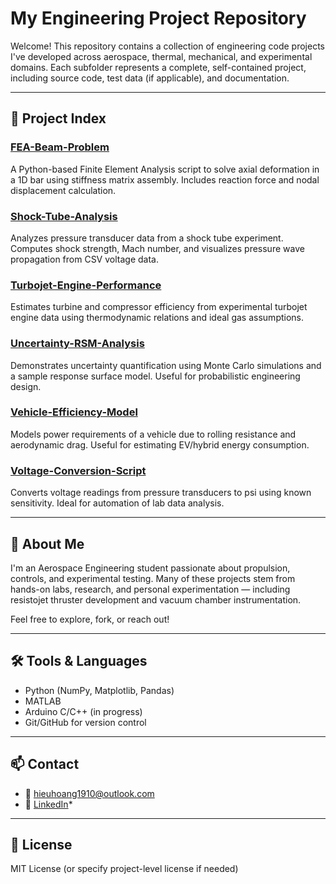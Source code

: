 # My Engineering Project Repository

Welcome! This repository contains a collection of engineering code projects I've developed across aerospace, thermal, mechanical, and experimental domains. Each subfolder represents a complete, self-contained project, including source code, test data (if applicable), and documentation.

---

## 📁 Project Index

###  [FEA-Beam-Problem](FEA-Beam-Problem/)
A Python-based Finite Element Analysis script to solve axial deformation in a 1D bar using stiffness matrix assembly. Includes reaction force and nodal displacement calculation.

###  [Shock-Tube-Analysis](Shock-Tube-Analysis/)
Analyzes pressure transducer data from a shock tube experiment. Computes shock strength, Mach number, and visualizes pressure wave propagation from CSV voltage data.

###  [Turbojet-Engine-Performance](Turbojet-Engine-Performance/)
Estimates turbine and compressor efficiency from experimental turbojet engine data using thermodynamic relations and ideal gas assumptions.

###  [Uncertainty-RSM-Analysis](Uncertainty-RSM-Analysis/)
Demonstrates uncertainty quantification using Monte Carlo simulations and a sample response surface model. Useful for probabilistic engineering design.

###  [Vehicle-Efficiency-Model](Vehicle-Efficiency-Model/)
Models power requirements of a vehicle due to rolling resistance and aerodynamic drag. Useful for estimating EV/hybrid energy consumption.

###  [Voltage-Conversion-Script](Voltage-Conversion-Script/)
Converts voltage readings from pressure transducers to psi using known sensitivity. Ideal for automation of lab data analysis.

---

## 🚀 About Me

I'm an Aerospace Engineering student passionate about propulsion, controls, and experimental testing. Many of these projects stem from hands-on labs, research, and personal experimentation — including resistojet thruster development and vacuum chamber instrumentation.

Feel free to explore, fork, or reach out!

---

## 🛠️ Tools & Languages
- Python (NumPy, Matplotlib, Pandas)
- MATLAB
- Arduino C/C++ (in progress)
- Git/GitHub for version control

---

## 📫 Contact
- 📧 hieuhoang1910@outlook.com  
- 🔗 [LinkedIn](https://www.linkedin.com/in/hieu-hoang-8b195224a/)*

---

## 📄 License
MIT License (or specify project-level license if needed)
